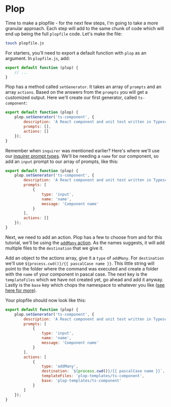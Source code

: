 # Plop

Time to make a plopfile - for the next few steps, I'm going to take a more granular approach. Each step will add to the same chunk of code which will end up being the full `plopfile` code. Let's make the file:

```bash
touch plopfile.js
```

For starters, you'll need to export a default function with `plop` as an argument. In `plopfile.js`, add:

```js title="plopfile.js"
export default function (plop) {
    // ...
}
```

Plop has a method called `setGenerator`. It takes an array of `prompts` and an array `actions`. Based on the answers from the `prompts` you will get a customized output. Here we'll create our first generator, called `ts-component`:

```js title="plopfile.js"
export default function (plop) {
    plop.setGenerator('ts-component', {
        description: 'A React component and unit test written in Typescript',
        prompts: [],
        actions: []
    });
}
```

Remember when `inquirer` was mentioned earlier? Here's where we'll use our [inquirer prompt types](https://github.com/SBoudrias/Inquirer.js#prompt). We'll be needing a `name` for our component, so add an `input` prompt to our array of prompts, like this:

```js title="plopfile.js"
export default function (plop) {
    plop.setGenerator('ts-component', {
        description: 'A React component and unit test written in Typescript',
        prompts: [
            {
                type: 'input',
                name: 'name',
                message: 'Component name'
            }
        ],
        actions: []
    });
}
```

Next, we need to add an action. Plop has a few to choose from and for this tutorial, we'll be using the [`addMany` action](https://plopjs.com/documentation/#addmany). As the names suggests, it will add multiple files to the `destination` that we give it.

Add an object to the actions array, give it a `type` of `addMany`. For `destination` we'll use `${process.cwd()}/{{ pascalCase name }}`. This little string will point to the folder where the command was executed and create a folder with the `name` of your component in pascal case. The next key is the `templateFiles` which we have not created yet, go ahead and add it anyway. Lastly is the `base` key which chops the namespace to whatever you like ([see here for more](https://plopjs.com/documentation/#addmany)).

Your plopfile should now look like this:

```js title="plopfile.js"
export default function (plop) {
    plop.setGenerator('ts-component', {
        description: 'A React component and unit test written in Typescript',
        prompts: [
            {
                type: 'input',
                name: 'name',
                message: 'Component name'
            }
        ],
        actions: [
            {
                type: 'addMany',
                destination: `${process.cwd()}/{{ pascalCase name }}`,
                templateFiles: 'plop-templates/ts-component',
                base: 'plop-templates/ts-component'
            }
        ]
    });
}
```
